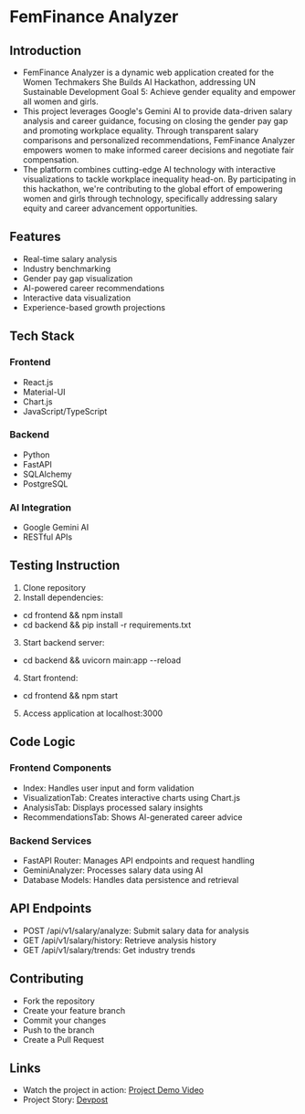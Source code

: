 # FemFinance Analyzer
## Introduction
- FemFinance Analyzer is a dynamic web application created for the Women Techmakers She Builds AI Hackathon, addressing UN Sustainable Development Goal 5: Achieve gender equality and empower all women and girls.
- This project leverages Google's Gemini AI to provide data-driven salary analysis and career guidance, focusing on closing the gender pay gap and promoting workplace equality. Through transparent salary comparisons and personalized recommendations, FemFinance Analyzer empowers women to make informed career decisions and negotiate fair compensation.
- The platform combines cutting-edge AI technology with interactive visualizations to tackle workplace inequality head-on. By participating in this hackathon, we're contributing to the global effort of empowering women and girls through technology, specifically addressing salary equity and career advancement opportunities.
## Features
- Real-time salary analysis
- Industry benchmarking
- Gender pay gap visualization
- AI-powered career recommendations
- Interactive data visualization
- Experience-based growth projections
## Tech Stack
### Frontend
- React.js
- Material-UI
- Chart.js
- JavaScript/TypeScript
### Backend
- Python
- FastAPI
- SQLAlchemy
- PostgreSQL
### AI Integration
- Google Gemini AI
- RESTful APIs
## Testing Instruction
1. Clone repository
2. Install dependencies:
- cd frontend && npm install
- cd backend && pip install -r requirements.txt
3. Start backend server:
- cd backend && uvicorn main:app --reload
4. Start frontend:
- cd frontend && npm start
5. Access application at localhost:3000
## Code Logic
### Frontend Components
- Index: Handles user input and form validation
- VisualizationTab: Creates interactive charts using Chart.js
- AnalysisTab: Displays processed salary insights
- RecommendationsTab: Shows AI-generated career advice
### Backend Services
- FastAPI Router: Manages API endpoints and request handling
- GeminiAnalyzer: Processes salary data using AI
- Database Models: Handles data persistence and retrieval
## API Endpoints
- POST /api/v1/salary/analyze: Submit salary data for analysis
- GET /api/v1/salary/history: Retrieve analysis history
- GET /api/v1/salary/trends: Get industry trends
## Contributing
- Fork the repository
- Create your feature branch
- Commit your changes
- Push to the branch
- Create a Pull Request
## Links
- Watch the project in action: [Project Demo Video](https://vimeo.com/1029283886)
- Project Story: [Devpost](https://devpost.com/software/femfinance-analyzer?ref_content=my-projects-tab&ref_feature=my_projects)
